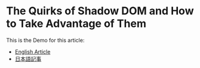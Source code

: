 # The Quirks of Shadow DOM and How to Take Advantage of Them

This is the Demo for this article:

- [English Article](#TODO)
- [日本語記事](#TODO)

